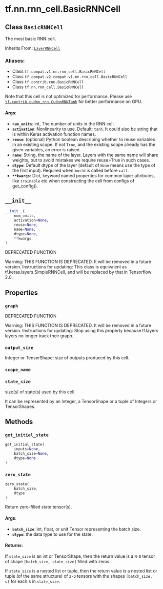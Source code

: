 <div itemscope itemtype="http://developers.google.com/ReferenceObject">
<meta itemprop="name" content="tf.nn.rnn_cell.BasicRNNCell" />
<meta itemprop="path" content="Stable" />
<meta itemprop="property" content="graph"/>
<meta itemprop="property" content="output_size"/>
<meta itemprop="property" content="scope_name"/>
<meta itemprop="property" content="state_size"/>
<meta itemprop="property" content="__init__"/>
<meta itemprop="property" content="get_initial_state"/>
<meta itemprop="property" content="zero_state"/>
</div>

# tf.nn.rnn_cell.BasicRNNCell

## Class `BasicRNNCell`

The most basic RNN cell.

Inherits From: [`LayerRNNCell`](../../../tf/contrib/rnn/LayerRNNCell.md)

### Aliases:

* Class `tf.compat.v1.nn.rnn_cell.BasicRNNCell`
* Class `tf.compat.v2.compat.v1.nn.rnn_cell.BasicRNNCell`
* Class `tf.contrib.rnn.BasicRNNCell`
* Class `tf.nn.rnn_cell.BasicRNNCell`

<!-- Placeholder for "Used in" -->

Note that this cell is not optimized for performance. Please use
<a href="../../../tf/contrib/cudnn_rnn/CudnnRNNTanh.md"><code>tf.contrib.cudnn_rnn.CudnnRNNTanh</code></a> for better performance on GPU.

#### Args:


* <b>`num_units`</b>: int, The number of units in the RNN cell.
* <b>`activation`</b>: Nonlinearity to use.  Default: `tanh`. It could also be string
  that is within Keras activation function names.
* <b>`reuse`</b>: (optional) Python boolean describing whether to reuse variables in an
  existing scope.  If not `True`, and the existing scope already has the
  given variables, an error is raised.
* <b>`name`</b>: String, the name of the layer. Layers with the same name will share
  weights, but to avoid mistakes we require reuse=True in such cases.
* <b>`dtype`</b>: Default dtype of the layer (default of `None` means use the type of
  the first input). Required when `build` is called before `call`.
* <b>`**kwargs`</b>: Dict, keyword named properties for common layer attributes, like
  `trainable` etc when constructing the cell from configs of get_config().

<h2 id="__init__"><code>__init__</code></h2>

``` python
__init__(
    num_units,
    activation=None,
    reuse=None,
    name=None,
    dtype=None,
    **kwargs
)
```

DEPRECATED FUNCTION

Warning: THIS FUNCTION IS DEPRECATED. It will be removed in a future version.
Instructions for updating:
This class is equivalent as tf.keras.layers.SimpleRNNCell, and will be replaced by that in Tensorflow 2.0.



## Properties

<h3 id="graph"><code>graph</code></h3>

DEPRECATED FUNCTION

Warning: THIS FUNCTION IS DEPRECATED. It will be removed in a future version.
Instructions for updating:
Stop using this property because tf.layers layers no longer track their graph.

<h3 id="output_size"><code>output_size</code></h3>

Integer or TensorShape: size of outputs produced by this cell.


<h3 id="scope_name"><code>scope_name</code></h3>




<h3 id="state_size"><code>state_size</code></h3>

size(s) of state(s) used by this cell.

It can be represented by an Integer, a TensorShape or a tuple of Integers
or TensorShapes.



## Methods

<h3 id="get_initial_state"><code>get_initial_state</code></h3>

``` python
get_initial_state(
    inputs=None,
    batch_size=None,
    dtype=None
)
```




<h3 id="zero_state"><code>zero_state</code></h3>

``` python
zero_state(
    batch_size,
    dtype
)
```

Return zero-filled state tensor(s).


#### Args:


* <b>`batch_size`</b>: int, float, or unit Tensor representing the batch size.
* <b>`dtype`</b>: the data type to use for the state.


#### Returns:

If `state_size` is an int or TensorShape, then the return value is a
`N-D` tensor of shape `[batch_size, state_size]` filled with zeros.

If `state_size` is a nested list or tuple, then the return value is
a nested list or tuple (of the same structure) of `2-D` tensors with
the shapes `[batch_size, s]` for each s in `state_size`.




